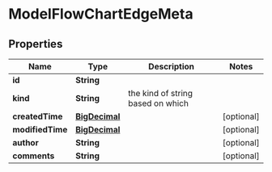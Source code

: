 # ModelFlowChartEdgeMeta

## Properties
Name | Type | Description | Notes
------------ | ------------- | ------------- | -------------
**id** | **String** |  | 
**kind** | **String** | the kind of string based on which | 
**createdTime** | [**BigDecimal**](BigDecimal.md) |  |  [optional]
**modifiedTime** | [**BigDecimal**](BigDecimal.md) |  |  [optional]
**author** | **String** |  |  [optional]
**comments** | **String** |  |  [optional]
